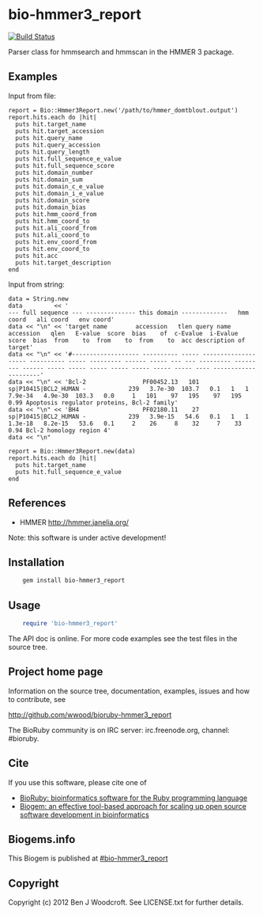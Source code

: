 # bio-hmmer3_report

[![Build Status](https://secure.travis-ci.org/wwood/bioruby-hmmer3_report.png)](http://travis-ci.org/wwood/bioruby-hmmer3_report)

Parser class for hmmsearch and hmmscan in the HMMER 3 package.

## Examples
Input from file:

    report = Bio::Hmmer3Report.new('/path/to/hmmer_domtblout.output')
    report.hits.each do |hit|
      puts hit.target_name
      puts hit.target_accession
      puts hit.query_name
      puts hit.query_accession
      puts hit.query_length
      puts hit.full_sequence_e_value
      puts hit.full_sequence_score
      puts hit.domain_number
      puts hit.domain_sum
      puts hit.domain_c_e_value
      puts hit.domain_i_e_value
      puts hit.domain_score
      puts hit.domain_bias
      puts hit.hmm_coord_from
      puts hit.hmm_coord_to
      puts hit.ali_coord_from
      puts hit.ali_coord_to
      puts hit.env_coord_from
      puts hit.env_coord_to
      puts hit.acc
      puts hit.target_description
    end

Input from string:

    data = String.new
    data         << '                                                                           --- full sequence --- -------------- this domain -------------   hmm coord   ali coord   env coord'
    data << "\n" << 'target name        accession   tlen query name           accession   qlen   E-value  score  bias    of  c-Evalue  i-Evalue  score  bias  from    to  from    to  from    to  acc description of target'
    data << "\n" << '#------------------- ---------- ----- -------------------- ---------- ----- --------- ------ ----- --- --- --------- --------- ------ ----- ----- ----- ----- ----- ----- ----- ---- ---------------------'
    data << "\n" << 'Bcl-2                PF00452.13   101 sp|P10415|BCL2_HUMAN -            239   3.7e-30  103.7   0.1   1   1   7.9e-34   4.9e-30  103.3   0.0     1   101    97   195    97   195 0.99 Apoptosis regulator proteins, Bcl-2 family'
    data << "\n" << 'BH4                  PF02180.11    27 sp|P10415|BCL2_HUMAN -            239   3.9e-15   54.6   0.1   1   1   1.3e-18   8.2e-15   53.6   0.1     2    26     8    32     7    33 0.94 Bcl-2 homology region 4'
    data << "\n"
    
    report = Bio::Hmmer3Report.new(data)
    report.hits.each do |hit|
      puts hit.target_name
      puts hit.full_sequence_e_value
    end

## References

* HMMER  http://hmmer.janelia.org/

Note: this software is under active development!

## Installation

```sh
    gem install bio-hmmer3_report
```

## Usage

```ruby
    require 'bio-hmmer3_report'
```

The API doc is online. For more code examples see the test files in
the source tree.
        
## Project home page

Information on the source tree, documentation, examples, issues and
how to contribute, see

  http://github.com/wwood/bioruby-hmmer3_report

The BioRuby community is on IRC server: irc.freenode.org, channel: #bioruby.

## Cite

If you use this software, please cite one of
  
* [BioRuby: bioinformatics software for the Ruby programming language](http://dx.doi.org/10.1093/bioinformatics/btq475)
* [Biogem: an effective tool-based approach for scaling up open source software development in bioinformatics](http://dx.doi.org/10.1093/bioinformatics/bts080)

## Biogems.info

This Biogem is published at [#bio-hmmer3_report](http://biogems.info/index.html)

## Copyright

Copyright (c) 2012 Ben J Woodcroft. See LICENSE.txt for further details.

